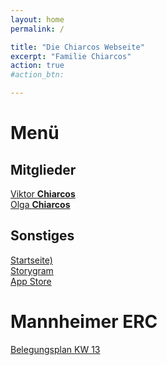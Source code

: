 ```yaml
---
layout: home
permalink: /

title: "Die Chiarcos Webseite"
excerpt: "Familie Chiarcos"
action: true
#action_btn:

---
```


# Menü
## Mitglieder
[Viktor **Chiarcos**](https://viktor-chiarcos.github.io)\
[Olga **Chiarcos**](https://viktor-chiarcos.github.io)
## Sonstiges
[Startseite)](/)\
[Storygram](/Storygram)\
[App Store](/app-store/)

# Mannheimer ERC
[Belegungsplan KW 13](/PDF_0002.PDF)
